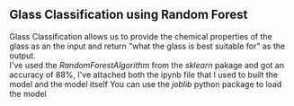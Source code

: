 ## Glass Classification using Random Forest <br>
Glass Classification allows us to provide the chemical properties of the glass as an the input and return "what the glass is best suitable for" as the output. <br>
I've used the *RandomForestAlgorithm* from the *sklearn* pakage and got an accuracy of 88%,
I've attached both the ipynb file that I used to built the model and the model itself 
You can use the *joblib* python package to load the model
